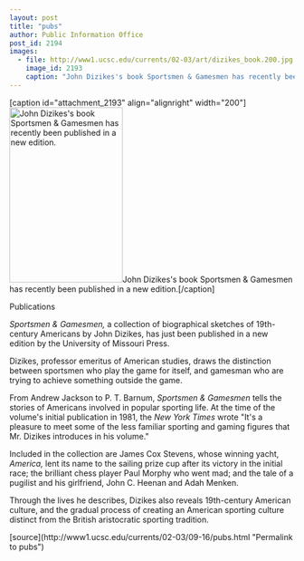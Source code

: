 ```yaml
---
layout: post
title: "pubs"
author: Public Information Office
post_id: 2194
images:
  - file: http://www1.ucsc.edu/currents/02-03/art/dizikes_book.200.jpg
    image_id: 2193
    caption: "John Dizikes's book Sportsmen & Gamesmen has recently been published in a new edition."
---
```


[caption id="attachment_2193" align="alignright" width="200"]<a href="http://localhost/mysite/wp-content/uploads/2002/09/dizikes_book.200.jpg"><img class="size-full wp-image-2193" src="http://localhost/mysite/wp-content/uploads/2002/09/dizikes_book.200.jpg" alt="John Dizikes's book Sportsmen & Gamesmen has recently been published in a new edition." width="200" height="309" /></a>John Dizikes's book Sportsmen & Gamesmen has recently been published in a new edition.[/caption]
<p class="pagehead">
  Publications
</p>
<p>
  <i>Sportsmen &amp; Gamesmen,</i> a collection of biographical sketches of 19th-century Americans by John Dizikes, has just been published in a new edition by the University of Missouri Press.<br>
</p>
<p>
  Dizikes, professor emeritus of American studies, draws the distinction between sportsmen who play the game for itself, and gamesman who are trying to achieve something outside the game.<br>
</p>
<p>
  From Andrew Jackson to P. T. Barnum, <i>Sportsmen &amp; Gamesmen</i> tells the stories of Americans involved in popular sporting life. At the time of the volume's initial publication in 1981, the <i>New York Times</i> wrote "It's a pleasure to meet some of the less familiar sporting and gaming figures that Mr. Dizikes introduces in his volume."<br>
</p>
<p>
  Included in the collection are James Cox Stevens, whose winning yacht, <i>America,</i> lent its name to the sailing prize cup after its victory in the initial race; the brilliant chess player Paul Morphy who went mad; and the tale of a pugilist and his girlfriend, John C. Heenan and Adah Menken.<br>
</p>
<p>
  Through the lives he describes, Dizikes also reveals 19th-century American culture, and the gradual process of creating an American sporting culture distinct from the British aristocratic sporting tradition.
</p>
<p>

</p>
[source](http://www1.ucsc.edu/currents/02-03/09-16/pubs.html "Permalink to pubs")
